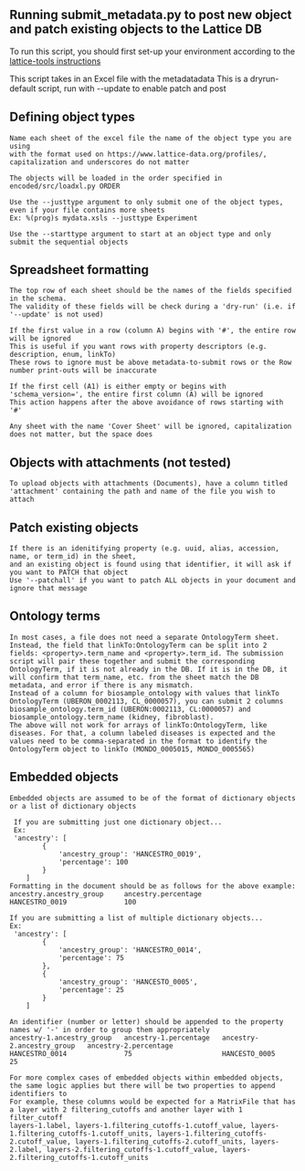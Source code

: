 Running submit_metadata.py to post new object and patch existing objects to the Lattice DB
---------------- 
To run this script, you should first set-up your environment according to the [lattice-tools instructions](../README.md)

This script takes in an Excel file with the metadatadata
This is a dryrun-default script, run with --update to enable patch and post

Defining object types
---------------- 
	Name each sheet of the excel file the name of the object type you are using
	with the format used on https://www.lattice-data.org/profiles/,
	capitalization and underscores do not matter

	The objects will be loaded in the order specified in encoded/src/loadxl.py ORDER

	Use the --justtype argument to only submit one of the object types, even if your file contains more sheets
	Ex: %(prog)s mydata.xsls --justtype Experiment

	Use the --starttype argument to start at an object type and only submit the sequential objects

Spreadsheet formatting
---------------- 
	The top row of each sheet should be the names of the fields specified in the schema.
	The validity of these fields will be check during a 'dry-run' (i.e. if '--update' is not used)

	If the first value in a row (column A) begins with '#', the entire row will be ignored
	This is useful if you want rows with property descriptors (e.g. description, enum, linkTo)
	These rows to ignore must be above metadata-to-submit rows or the Row number print-outs will be inaccurate

	If the first cell (A1) is either empty or begins with 'schema_version=', the entire first column (A) will be ignored
	This action happens after the above avoidance of rows starting with '#'

	Any sheet with the name 'Cover Sheet' will be ignored, capitalization does not matter, but the space does

Objects with attachments (not tested)
---------------- 
	To upload objects with attachments (Documents), have a column titled 'attachment' containing the path and name of the file you wish to attach

Patch existing objects
---------------- 
	If there is an idenitifying property (e.g. uuid, alias, accession, name, or term_id) in the sheet,
	and an existing object is found using that identifier, it will ask if you want to PATCH that object
	Use '--patchall' if you want to patch ALL objects in your document and ignore that message

Ontology terms
---------------- 
	In most cases, a file does not need a separate OntologyTerm sheet. Instead, the field that linkTo:OntologyTerm can be split into 2 fields: <property>.term_name and <property>.term_id. The submission script will pair these together and submit the corresponding OntologyTerm, if it is not already in the DB. If it is in the DB, it will confirm that term_name, etc. from the sheet match the DB metadata, and error if there is any mismatch.
	Instead of a column for biosample_ontology with values that linkTo OntologyTerm (UBERON_0002113, CL_0000057), you can submit 2 columns biosample_ontology.term_id (UBERON:0002113, CL:0000057) and biosample_ontology.term_name (kidney, fibroblast).
	The above will not work for arrays of linkTo:OntologyTerm, like diseases. For that, a column labeled diseases is expected and the values need to be comma-separated in the format to identify the OntologyTerm object to linkTo (MONDO_0005015, MONDO_0005565)

Embedded objects
---------------- 
	Embedded objects are assumed to be of the format of dictionary objects or a list of dictionary objects

	 If you are submitting just one dictionary object...
	 Ex:
	 'ancestry': [
			{
				'ancestry_group': 'HANCESTRO_0019',
				'percentage': 100
			}
		]
	Formatting in the document should be as follows for the above example:
	ancestry.ancestry_group		ancestry.percentage
	HANCESTRO_0019				100

	If you are submitting a list of multiple dictionary objects...
	Ex:
	 'ancestry': [
			{
				'ancestry_group': 'HANCESTRO_0014',
				'percentage': 75
			},
			{
				'ancestry_group': 'HANCESTO_0005',
				'percentage': 25
			}
		]

	An identifier (number or letter) should be appended to the property names w/ '-' in order to group them appropriately
	ancestry-1.ancestry_group	ancestry-1.percentage	ancestry-2.ancestry_group	ancestry-2.percentage
	HANCESTRO_0014				75						HANCESTO_0005				25

	For more complex cases of embedded objects within embedded objects, the same logic applies but there will be two properties to append identifiers to
	For example, these columns would be expected for a MatrixFile that has a layer with 2 filtering_cutoffs and another layer with 1 filter_cutoff
	layers-1.label, layers-1.filtering_cutoffs-1.cutoff_value, layers-1.filtering_cutoffs-1.cutoff_units, layers-1.filtering_cutoffs-2.cutoff_value, layers-1.filtering_cutoffs-2.cutoff_units, layers-2.label, layers-2.filtering_cutoffs-1.cutoff_value, layers-2.filtering_cutoffs-1.cutoff_units
